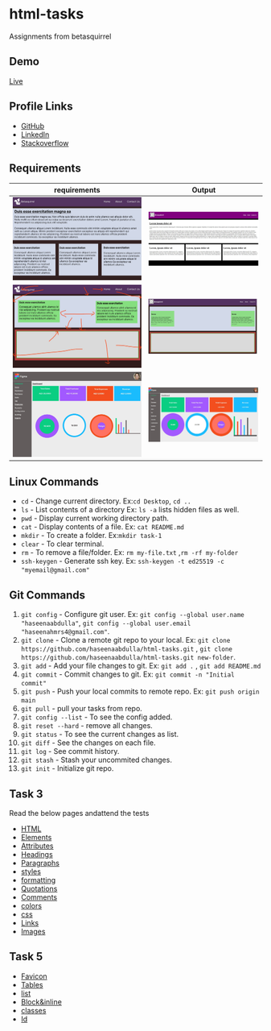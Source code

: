 # html-tasks

Assignments from betasquirrel

## Demo

[Live](https://haseenaabdulla.github.io/html-tasks/)

## Profile Links

- [GitHub](https://github.com/haseenaabdulla)
- [LinkedIn](https://www.linkedin.com/in/haseena-pa/)
- [Stackoverflow](https://stackoverflow.com/users/21198864/haseena-abdulla)

## Requirements

| requirements                        | Output                                  |
| ----------------------------------- | --------------------------------------- |
| ![Task 1](task-1/images/task-1.jpg) | ![output](task-1/images/task-1-out.jpg) |
| ![Task 2](task-2/images/task-2.jpg) | ![output](task-2/images/Task-2-out.jpg) |
| ![Task 4](task-4/images/task-4.jpg) | ![output](task-4/images/Task-4-out.jpg) |

## Linux Commands

- `cd` - Change current directory. Ex:`cd Desktop`, `cd ..`
- `ls` - List contents of a directory Ex: `ls -a` lists hidden files as well.
- `pwd` - Display current working directory path.
- `cat` - Display contents of a file. Ex: `cat README.md`
- `mkdir` - To create a folder. Ex:`mkdir task-1`
- `clear` - To clear terminal.
- `rm` - To remove a file/folder. Ex: `rm my-file.txt` ,`rm -rf my-folder`
- `ssh-keygen` - Generate ssh key. Ex: `ssh-keygen -t ed25519 -c "myemail@gmail.com"`

## Git Commands

1. `git config` - Configure git user. Ex: `git config --global user.name "haseenaabdulla"`, `git config --global user.email "haseenahmrs4@gmail.com"`.
2. `git clone` - Clone a remote git repo to your local. Ex: `git clone https://github.com/haseenaabdulla/html-tasks.git` , `git clone https://github.com/haseenaabdulla/html-tasks.git new-folder`.
3. `git add` - Add your file changes to git. Ex: `git add .` , `git add README.md`
4. `git commit` - Commit changes to git. Ex: `git commit -n "Initial commit"`
5. `git push` - Push your local commits to remote repo. Ex: `git push origin main`
6. `git pull` - pull your tasks from repo.
7. `git config --list` - To see the config added.
8. `git reset --hard` - remove all changes.
9. `git status` - To see the current changes as list.
10. `git diff` - See the changes on each file.
11. `git log` - See commit history.
12. `git stash` - Stash your uncommited changes.
13. `git init` - Initialize git repo.

## Task 3

Read the below pages andattend the tests

- [HTML](https://www.w3schools.com/html/default.asp)
- [Elements](https://www.w3schools.com/html/html_elements.asp)
- [Attributes](https://www.w3schools.com/html/html_attributes.asp)
- [Headings](https://www.w3schools.com/html/html_headings.asp)
- [Paragraphs](https://www.w3schools.com/html/html_paragraphs.asp)
- [styles](https://www.w3schools.com/html/html_styles.asp)
- [formatting](https://www.w3schools.com/html/html_formatting.asp)
- [Quotations](https://www.w3schools.com/html/html_quotation_elements.asp)
- [Comments](https://www.w3schools.com/html/html_comments.asp)
- [colors](https://www.w3schools.com/html/html_colors.asp)
- [css](https://www.w3schools.com/html/html_css.asp)
- [Links](https://www.w3schools.com/html/html_links.asp)
- [Images](https://www.w3schools.com/html/html_images.asp)

## Task 5

- [Favicon](https://www.w3schools.com/html/html_favicon.asp)
- [Tables](https://www.w3schools.com/html/html_tables.asp)
- [list](https://www.w3schools.com/html/html_lists.asp)
- [Block&inline](https://www.w3schools.com/html/html_blocks.asp)
- [classes](https://www.w3schools.com/html/html_classes.asp)
- [Id](https://www.w3schools.com/html/html_id.asp)
